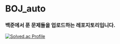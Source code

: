 # BOJ_auto

### 백준에서 푼 문제들을 업로드하는 레포지토리입니다.

  [![Solved.ac Profile](http://mazassumnida.wtf/api/v2/generate_badge?boj=shpark0913)](https://solved.ac/shpark0913/)

